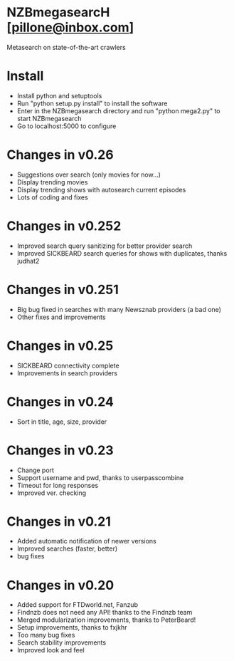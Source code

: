 NZBmegasearcH
[pillone@inbox.com]
===========
Metasearch on state-of-the-art crawlers

Install
===========
- Install python and setuptools
- Run "python setup.py install" to install the software
- Enter in the NZBmegasearch directory and run "python mega2.py" to start NZBmegasearch
- Go to localhost:5000 to configure

Changes in v0.26
================
- Suggestions over search (only movies for now...)
- Display trending movies
- Display trending shows with autosearch current episodes
- Lots of coding and fixes

Changes in v0.252
================
- Improved search query sanitizing for better provider search 
- Improved SICKBEARD search queries for shows with duplicates, thanks judhat2

Changes in v0.251
================
- Big bug fixed in searches with many Newsznab providers (a bad one)
- Other fixes and improvements

Changes in v0.25
================
- SICKBEARD connectivity complete
- Improvements in search providers

Changes in v0.24
================
- Sort in title, age, size, provider

Changes in v0.23
================
- Change port
- Support username and pwd, thanks to userpasscombine
- Timeout for long responses
- Improved ver. checking


Changes in v0.21
================
- Added automatic notification of newer versions
- Improved searches (faster, better)
- bug fixes

Changes in v0.20
================

- Added support for FTDworld.net, Fanzub
- Findnzb does not need any API! thanks to the Findnzb team
- Merged modularization improvements, thanks to PeterBeard!
- Setup improvements, thanks to fxjkhr
- Too many bug fixes
- Search stability improvements
- Improved look and feel

